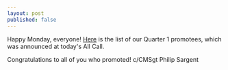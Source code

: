 ```yaml
---
layout: post
published: false
---
```

Happy Monday, everyone!
[Here](https://docs.google.com/document/d/1isFfFFiQTTCquDYTbLVVBkYXSBNzmBlawJFVHDOej-A/edit?usp=sharing) is the list of our Quarter 1 promotees, which was announced at today's All Call.

Congratulations to all of you who promoted!
c/CMSgt Philip Sargent